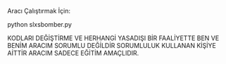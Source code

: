 Aracı Çalıştırmak İçin:

python slxsbomber.py

KODLARI DEĞİŞTİRME VE HERHANGİ YASADIŞI BİR FAALİYETTE BEN VE BENİM ARACIM SORUMLU DEĞİLDİR SORUMLULUK KULLANAN KİŞİYE AİTTİR ARACIM SADECE EĞİTİM AMAÇLIDIR.
